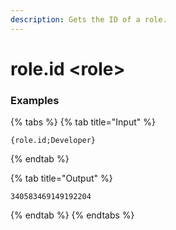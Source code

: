 ```yaml
---
description: Gets the ID of a role.
---
```


# role.id <role\>

### Examples

{% tabs %}
{% tab title="Input" %}

```text
{role.id;Developer}
```

{% endtab %}

{% tab title="Output" %}

```text
340583469149192204
```

{% endtab %}
{% endtabs %}
